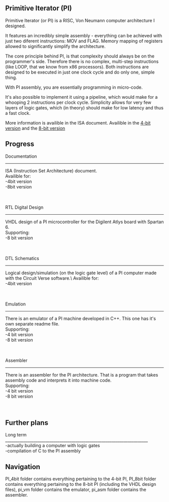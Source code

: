 ## Primitive Iterator (PI)

Primitive Iterator (or PI) is a RISC, Von Neumann computer architecture I designed.

It features an incredibly simple assembly - everything can be achieved with just two diferent instructions: MOV and FLAG.
Memory mapping of registers allowed to significantly simplify the architecture.

The core principle behind PI, is that complexity should always be on the programmer's side. Therefore there is no complex, multi-step instructions (like LOOP, that we know from x86 processors).
Both instructions are designed to be executed in just one clock cycle and do only one, simple thing.

With PI assembly, you are essentially programming in micro-code.

It's also possible to implement it using a pipeline, which would make for a whooping 2 instructions per clock cycle. 
Simplicity allows for very few layers of logic gates, which (in theory) should make for low latency and thus a fast clock.

More information is availible in the ISA document. Availible in the [4-bit version](PI_4bit/ISA.pdf) and the [8-bit version](PI_8bit/ISA.pdf)


## Progress

Documentation
_______________________________________________________________________
ISA (Instruction Set Architecture) document.\
Availible for:\
    -4bit version\
    -8bit version\
<br/>
<br/>


RTL Digital Design
_______________________________________________________________________
VHDL design of a PI microcontroller for the Digilent Atlys board with Spartan 6.\
Supporting:\
    -8 bit version\
<br/>
<br/>
    

DTL Schematics
_______________________________________________________________________
Logical design/simulation (on the logic gate level) of a PI computer made with the Circuit Verse software.\ 
Availible for:\
    -4bit version\
<br/>
<br/>



Emulation
_______________________________________________________________________
There is an emulator of a PI machine developed in C++. This one has it's own separate readme file.\
Supporting:\
    -4 bit version\
    -8 bit version\
<br/>
<br/>


Assembler
_______________________________________________________________________
There is an assembler for the PI architecture. That is a program that takes assembly code and interprets it into machine code.\
Supporting:\
    -4 bit version\
    -8 bit version\
<br/>
<br/>

## Further plans

Long term<br/>
_______________________________________________________________________<br/>
    -actually building a computer with logic gates<br/>
    -compilation of C to the PI assembly<br/>

    
## Navigation

PI_4bit folder contains everything pertaining to the 4-bit PI, PI_8bit folder contains everything pertaining to the 8-bit PI (including the VHDL design files), pi_vm folder contains the emulator, pi_asm folder contains the assembler.




